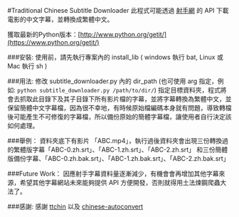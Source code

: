 #Traditional Chinese Subtitle Downloader
此程式可能透過 [射手網](http://www.shooter.cn/) 的 API 下載電影的中文字幕，並轉換成繁體中文。

獲取最新的Python版本：[http://www.python.org/getit/](https://www.python.org/getit/)

###安裝:
使用前，請先執行專案內的 install_lib ( windows 執行 bat, Linux 或 Mac 執行 sh )

###用法:
修改 subtitle_downloader.py 內的 dir_path (也可使用 arg 指定，例如: `python subtitle_downloader.py /path/to/dir/`) 指定目標資料夾，程式將會去抓取此目錄下及其子目錄下所有影片檔的字幕，並將字幕轉換為繁體中文，並保留簡體中文字幕檔，因為很不幸地，有時候原始檔編碼本身就有問題，導致轉檔後可能產生不可修復的字幕檔，所以備份原始的簡體字幕檔，讓使用者自行決定該如何處理。

###舉例：
資料夾底下有影片 「ABC.mp4」，執行過後資料夾會出現三份轉換過的繁體版字幕「ABC-0.zh.srt」、「ABC-1.zh.srt」、「ABC-2.zh.srt」 和三份簡體版備份字幕、「ABC-0.zh.bak.srt」、「ABC-1.zh.bak.srt」、「ABC-2.zh.bak.srt」

###Future Work：
因應射手字幕資料量逐漸減少，有機會會再增加其他字幕來源，希望其他字幕網站未來能夠提供 API 方便開發，否則就得用土法煉鋼爬蟲大法了。

###感謝:
感謝 [ttchin](https://github.com/ttchin/shooter-subtitle-downloader) 以及 [chinese-autoconvert](https://code.google.com/p/chinese-autoconvert/)
